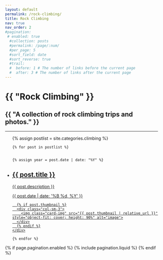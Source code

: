 ```yaml
---
layout: default
permalink: /rock-climbing/
title: Rock Climbing
nav: true
nav_order: 2
#pagination:
 # enabled: true
  #collection: posts
  #permalink: /page/:num/
  #per_page: 5
  #sort_field: date
  #sort_reverse: true
  #trail:
  #  before: 1 # The number of links before the current page
  #  after: 3 # The number of links after the current page
---
```


<div class="post">
  <div class="header-bar climbing-header">
    <h1>{{ "Rock Climbing" }}</h1>
    <h2>{{ "A collection of rock climbing trips and photos." }}</h2>
</div>

<hr>


  <ul class="post-list">

  {% assign postlist = site.categories.climbing %}


    {% for post in postlist %}

    
    {% assign year = post.date | date: "%Y" %}


<li>
  <a href="{{ post.url | relative_url }}" class="post-link-wrapper">
    <div class="row">
      <div class="col-sm-9">
        <h2 class="post-title">{{ post.title }}</h2>
        <p>{{ post.description }}</p>
        <p class="post-meta">{{ post.date | date: '%B %d, %Y' }}</p>
      </div>

      {% if post.thumbnail %}
      <div class="col-sm-3">
        <img class="card-img" src="{{ post.thumbnail | relative_url }}" style="object-fit: cover; height: 90%" alt="image">
      </div>
      {% endif %}
    </div>
  </a>
</li>

    {% endfor %}

  </ul>

{% if page.pagination.enabled %}
{% include pagination.liquid %}
{% endif %}

</div>
